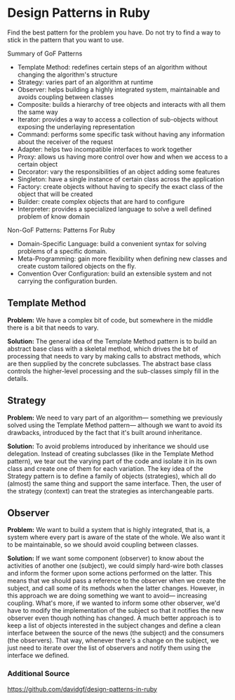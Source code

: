 # Design Patterns in Ruby
Find the best pattern for the problem you have. Do not try to find a way to stick in the pattern that you want to use.

Summary of GoF Patterns
- Template Method: redefines certain steps of an algorithm without changing the algorithm's structure
- Strategy: varies part of an algorithm at runtime
- Observer: helps building a highly integrated system, maintainable and avoids coupling between classes
- Composite: builds a hierarchy of tree objects and interacts with all them the same way
- Iterator: provides a way to access a collection of sub-objects without exposing the underlaying representation
- Command: performs some specific task without having any information about the receiver of the request
- Adapter: helps two incompatible interfaces to work together
- Proxy: allows us having more control over how and when we access to a certain object
- Decorator: vary the responsibilities of an object adding some features
- Singleton: have a single instance of certain class across the application
- Factory: create objects without having to specify the exact class of the object that will be created
- Builder: create complex objects that are hard to configure
- Interpreter: provides a specialized language to solve a well defined problem of know domain

Non-GoF Patterns: Patterns For Ruby
- Domain-Specific Language: build a convenient syntax for solving problems of a specific domain.
- Meta-Programming: gain more flexibility when defining new classes and create custom tailored objects on the fly.
- Convention Over Configuration: build an extensible system and not carrying the configuration burden.

## Template Method
**Problem:** 
We have a complex bit of code, but somewhere in the middle there is a bit that needs to vary.

**Solution:** 
The general idea of the Template Method pattern is to build an abstract base class with a skeletal method, which drives the bit of processing that needs to vary by making calls to abstract methods, which are then supplied by the concrete subclasses. The abstract base class controls the higher-level processing and the sub-classes simply fill in the details.

## Strategy
**Problem:** 
We need to vary part of an algorithm— something we previously solved using the Template Method pattern— although we want to avoid its drawbacks, introduced by the fact that it's built around inheritance.

**Solution:** 
To avoid problems introduced by inheritance we should use delegation. Instead of creating subclasses (like in the Template Method pattern), we tear out the varying part of the code and isolate it in its own class and create one of them for each variation. The key idea of the Strategy pattern is to define a family of objects (strategies), which all do (almost) the same thing and support the same interface. Then, the user of the strategy (context) can treat the strategies as interchangeable parts.

## Observer
**Problem:** 
We want to build a system that is highly integrated, that is, a system where every part is aware of the state of the whole. We also want it to be maintainable, so we should avoid coupling between classes.

**Solution:** 
If we want some component (observer) to know about the activities of another one (subject), we could simply hard-wire both classes and inform the former upon some actions performed on the latter. This means that we should pass a reference to the observer when we create the subject, and call some of its methods when the latter changes. However, in this approach we are doing something we want to avoid— increasing coupling. What's more, if we wanted to inform some other observer, we'd have to modify the implementation of the subject so that it notifies the new observer even though nothing has changed. A much better approach is to keep a list of objects interested in the subject changes and define a clean interface between the source of the news (the subject) and the consumers (the observers). That way, whenever there's a change on the subject, we just need to iterate over the list of observers and notify them using the interface we defined.

### Additional Source
https://github.com/davidgf/design-patterns-in-ruby